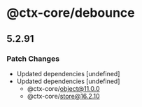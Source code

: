 # @ctx-core/debounce

## 5.2.91
### Patch Changes

- Updated dependencies [undefined]
- Updated dependencies [undefined]
  - @ctx-core/object@11.0.0
  - @ctx-core/store@16.2.10
